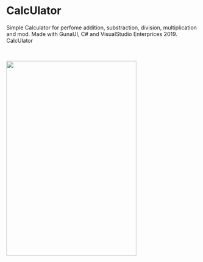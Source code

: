 # CalcUlator
Simple Calculator for perfome addition, substraction, division, multiplication and mod. Made with GunaUI, C# and VisualStudio Enterprices 2019. CalcUlator

<p><br></p>
<p><span style="font-size:11pt;font-family:Arial;color:#000000;background-color:transparent;font-weight:400;font-style:normal;font-variant:normal;text-decoration:none;vertical-align:baseline;white-space:pre;white-space:pre-wrap;"><span style="border:none;display:inline-block;overflow:hidden;width:341px;height:510px;"><img src="https://lh5.googleusercontent.com/oDALF7cpO9GCBpI9cWHfssFCwvSa4LH3wNJFZUVCs9ZfAJDwf0g-4hRPpUQSz1Cyr7ATA5lPSJpf9_c3ZO6eYi24Y8rTXoprqZV-byAqzJXIXPv4qHw88sJnPhFFCuWWcoRAz3V6" width="341" height="510"></span></span><br></p>
